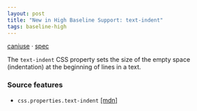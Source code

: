 ```yaml
---
layout: post
title: "New in High Baseline Support: text-indent"
tags: baseline-high
---
```


[caniuse](https://caniuse.com/?search=text-indent) · [spec](https://drafts.csswg.org/css-text-3/#text-indent-property)

The `text-indent` CSS property sets the size of the empty space (indentation) at the beginning of lines in a text.

### Source features

- ``css.properties.text-indent`` [[mdn]](https://developer.mozilla.org/en-US/search?q=css.properties.text-indent)
